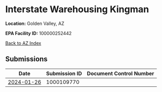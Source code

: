 # Interstate Warehousing Kingman

**Location:** Golden Valley, AZ

**EPA Facility ID:** 100000252442

[Back to AZ Index](../../index.md)

## Submissions

| Date | Submission ID | Document Control Number |
|------|--------------|-------------------------|
| [2024-01-26](submissions/1000109770.md) | 1000109770 |  |
